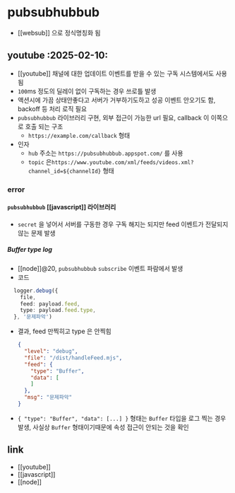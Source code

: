 # pubsubhubbub
- [[websub]] 으로 정식명칭화 됨

## youtube :2025-02-10:
- [[youtube]] 채널에 대한 업데이트 이벤트를 받을 수 있는 구독 시스템에서도 사용됨
- `100`ms 정도의 딜레이 없이 구독하는 경우 쓰로틀 발생
- 액션시에 가끔 상태안좋다고 서버가 거부하기도하고 성공 이벤트 안오기도 함, backoff 등 처리 로직 필요
- `pubsubhubbub` 라이브러리 구현, 외부 접근이 가능한 url 필요, callback 이 이쪽으로 호출 되는 구조
  - `https://example.com/callback` 형태
- 인자
  - `hub` 주소는 `https://pubsubhubbub.appspot.com/` 를 사용
  - `topic` 은`https://www.youtube.com/xml/feeds/videos.xml?channel_id=${channelId}` 형태

### error
#### `pubsubhubbub` [[javascript]] 라이브러리
- `secret` 을 넣어서 서버를 구동한 경우 구독 해지는 되지만 feed 이벤트가 전달되지 않는 문제 발생

##### Buffer type log 
- [[node]]@20, `pubsubhubbub` `subscribe` 이벤트 파람에서 발생
- 코드
```ts
  logger.debug({
    file,
    feed: payload.feed,
    type: payload.feed.type,
  }, '문제파악')
```
- 결과, feed 만찍히고 type 은 안찍힘
  ```json
  {
    "level": "debug",
    "file": "/dist/handleFeed.mjs",
    "feed": {
      "type": "Buffer",
      "data": [
      ]
    },
    "msg": "문제파악"
  }
  ```
- `{ "type": "Buffer", "data": [...] }` 형태는 `Buffer` 타입을 로그 찍는 경우 발생, 사실상 `Buffer` 형태이기때문에 속성 접근이 안되는 것을 확인

## link
- [[youtube]]
- [[javascript]]
- [[node]]

